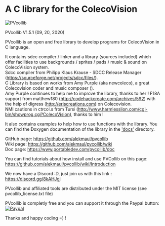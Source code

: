 # A C library for the ColecoVision #
![PVcollib](https://www.portabledev.com/wp-content/uploads/2019/11/pvcollib_logo.png)

PVcollib V1.5.1 (09, 20, 2020)  

PVcollib is an open and free library to develop programs for ColecoVision in C language.

It contains sdcc compiler / linker and a library (sources included) which offer facilities to use backgrounds / sprites / pads / music & sound on ColecoVision system.   
Sdcc compiler from Philipp Klaus Krause - SDCC Release Manager  (https://sourceforge.net/projects/sdcc/files/).  
C Library is based on works from Amy Purple (aka newcoleco), a great Colecovision coder and music composer (<no website currently>).  
Amy Purple continues to help me to improve the library, thanks to her !
F18A support from matthew180 (http://codehackcreate.com/archives/592) with the help of digress (http://eriscreations.com) on Colecovision.  
NMI cautions in ctrcol.s from Tursi (http://www.harmlesslion.com/cgi-bin/showprog.cgi?ColecoVision), thanks to him !

It also contains examples to help how to use functions with the library. You can find the Doxygen documentation of the library in the ['docs'](pvcollib/docs/html/files.html) directory.  

GitHub page: https://github.com/alekmaul/pvcollib    
Wiki page: https://github.com/alekmaul/pvcollib/wiki  
Doc page: https://www.portabledev.com/pvcollib/doc

You can find tutorials about how install and use PVCollib on this page: https://github.com/alekmaul/pvcollib/wiki/Introduction

We now have a Discord :D, just join us with this link : https://discord.gg/8kAHJgj  

PVcollib and affiliated tools are distributed under the MIT license (see pvcollib_license.txt file)  

PVcollib is completly free and you can support it through the Paypal button:    
[![Paypal](https://www.paypalobjects.com/fr_FR/FR/i/btn/x-click-but04.gif)](https://www.paypal.com/cgi-bin/webscr?cmd=_s-xclick&hosted_button_id=Y5USKF23DQVLC)  

Thanks and happy coding =) !

